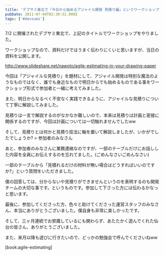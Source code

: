 ```yaml
---
title: 'デブサミ東北で「今日から始めるアジャイル開発 見積り編」というワークショップをやりました'
pubDate: 2011-07-04T02:30:52.000Z
tags: ['#devsumi']
---
```


7/2 に開催されたデブサミ東北で、上記のタイトルでワークショップをやりました。

ワークショップなので、資料だけではうまく伝わりにくいと思いますが、当日の資料を公開します。

http://www.slideshare.net/nawoto/agile-estimating-in-your-drawing-paper

今回は「アジャイルな見積り」を題材にして、アジャイル開発は特別な魔法のようなものではなく、誰でも身近なもので明日からでも始めるものである事をワークショップ形式で参加者と一緒に考えてみました。

また、明日からなるべく不安なく実践できるように、アジャイルな見積りについて丁寧に解説してみました。

見積りは一言で解説するのがなかなか難しいので、本来は見積りは計画と密接に関係するのですが、今回は計画については一切触れませんでしたww

そして、見積りとは何かと見積り技法に軸を置いて解説しましたが、いかがでしたでしょうか? > 参加者のみなさん

あと、参加者のみなさんに業務連絡なのですが、一部のテーブルだけにお話しした内容を全員にお伝えするのを忘れてました。(ごめんなさいごめんなさい)

一部のテーブルから「見積れるだけの材料が無い場合はどうすればいいのですか?」という質問をいただきました。

僕の回答しては、分からないや見積りができませんというのを表明するのも開発チームの大切な事です。というものです。参加して下さった方には伝わるかなっと思います。

最後に、参加してくださった方、色々と助けてくださった運営スタッフのみなさん、本当にありがとうございました。僕自身も非常に楽しかったです。

そして、三ヶ月連続でお邪魔しているにも関わらず、あたたかく遊んでくれた仙台の皆さん、ありがとうございました。

また、来月以降も遊びに行きたいので、どっかの勉強会で呼んでくださいねww

[book:agile-estimating]
